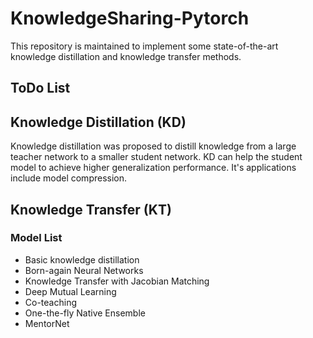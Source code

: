 # KnowledgeSharing-Pytorch
This repository is maintained to implement some state-of-the-art knowledge distillation and knowledge transfer methods.

## ToDo List


## Knowledge Distillation (KD)
Knowledge distillation was proposed to distill knowledge from a large teacher network to a smaller student network. KD can help the student model to achieve higher generalization performance. It's applications include model compression.

## Knowledge Transfer (KT)


 
### Model List
- Basic knowledge distillation
- Born-again Neural Networks
- Knowledge Transfer with Jacobian Matching
- Deep Mutual Learning
- Co-teaching
- One-the-fly Native Ensemble
- MentorNet


